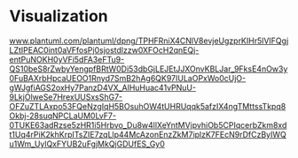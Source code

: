 # Visualization
www.plantuml.com/plantuml/dpng/TPHFRniX4CNlV8evjeUgzprKIHr5lVIFQgjLZtIPEAC0int0aVFfosPj0sjostdlzzw0XFOcH2qnEQj-entPuNOKH0yVFi5dFA3eFTu9-QS10beS8rZwbyYengpfBRtW0Di53dbGjLEJEtJJXOnvKBLJar_9FksE4nOw3y0FuBAXrbHpcaUEOO1Rnyd7SmB2hAg6QK97IULaOPxWo0cUjO-gWJgfiAGS2oxHy7PanzD4VX_AlHuHuac41vPNuU-9LkjOlweSe7HrexUUSxsShG7-OFZuZTLAxpo53FQeNzgIqH5BOsuhOW4tUHRUqqk5afzIX4ngTMttssTkpq8Okbj-28suqNPCLaUM0LvF7-0TUKE63adRzse5zHR1i5Hrbvo_Du8w4llXeYntMVjpvhiOb5CPIqcerbZkm8xdt1Uq4rPiK2khKrpITsZIE7zqLlp44McAzonEnzZkM7iplzK7FEcN9rDfCzByIWQu1Wm_UylQxFYUB2uFgjMkQjGDUfES_Gy0

